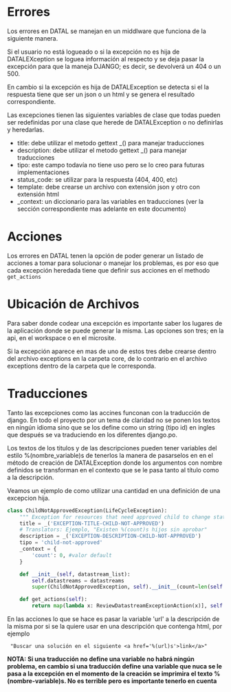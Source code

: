 # Errores
Los errores en DATAL se manejan en un middlware que funciona de la siguiente manera. 

Si el usuario no está logueado o si la excepción no es hija de DATALEXception se loguea información al respecto y se deja pasar la excepción para que la maneja DJANGO; es decir, se devolverá un 404 o un 500.

En cambio si la excepción es hija de DATALException se detecta si el la respuesta tiene que ser un json o un html y se genera el resultado correspondiente.

Las excepciones tienen las siguientes variables de clase que todas pueden ser redefinidas por una clase que herede de DATALException o no definirlas y heredarlas.

- title: debe utilizar el metodo gettext _() para manejar traducciones
- description: debe utilizar el metodo gettext _() para manejar traducciones
- tipo: este campo todavía no tiene uso pero se lo creo para futuras implementaciones
- status_code: se utilizar para la respuesta (404, 400, etc)
- template: debe crearse un archivo con extensión json y otro con extensión html
- _context: un diccionario para las variables en traducciones (ver la sección correspondiente mas adelante en este documento)

# Acciones

Los errores en DATAL tenen la opción de poder generar un listado de acciones a tomar para solucionar o manejar los problemas, es por eso que cada excepción heredada tiene que definir sus acciones en el methodo `get_actions`

# Ubicación de Archivos

Para saber donde codear una excepción es importante saber los lugares de la aplicación donde se puede generar la misma. Las opciones son tres; en la api, en el workspace o en el microsite. 

Si la excepción aparece en mas de uno de estos tres debe crearse dentro del archivo exceptions en la carpeta core, de lo contrario en el archivo exceptions dentro de la carpeta que le corresponda.

# Traducciones

Tanto las excepciones como las accines funconan con la traducción de django. En todo el proyecto por un tema de claridad no se ponen los textos en ningún idioma sino que se los define como un string (tipo id) en ingles que después se va traduciendo en los diferentes django.po.

Los textos de los titulos y de las descripciones pueden tener variables del estilo %(nombre_variable)s de tenerlos la manera de pasarselos en en el método de creación de DATALException donde los argumentos con nombre definidos se transforman en el contexto que se le pasa tanto al título como a la descripción. 

Veamos un ejemplo de como utilizar una cantidad en una definición de una excepcion hija.

```python
class ChildNotApprovedException(LifeCycleException):
    """ Exception for resources that need approved child to change state """
    title = _('EXCEPTION-TITLE-CHILD-NOT-APPROVED')
    # Translators: Ejemplo, "Existen %(count)s hijos sin aprobar"
    description = _('EXCEPTION-DESCRIPTION-CHILD-NOT-APPROVED')
    tipo = 'child-not-approved'
    _context = {
        'count': 0, #valor default
    }

    def __init__(self, datastream_list):
        self.datastreams = datastreams
        super(ChildNotApprovedException, self).__init__(count=len(self.datastreams))

    def get_actions(self):
        return map(lambda x: ReviewDatastreamExceptionAction(x)], self.datastreams)
```

En las acciones lo que se hace es pasar la variable 'url' a la descripción de la misma por si se la quiere usar en una descripción que contenga html, por ejemplo 

     "Buscar una solución en el siguiente <a href='%(url)s'>link</a>"
     
**NOTA: Si una traducción no define una variable no habrá ningún problema, en cambio si una traducción define una variable que nuca se le pasa a la excepción en el momento de la creación se imprimira el texto %(nombre-variable)s. No es terrible pero es importante tenerlo en cuenta**


